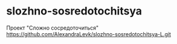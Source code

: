 # slozhno-sosredotochitsya
Проект "Сложно сосредоточиться" https://github.com/AlexandraLevk/slozhno-sosredotochitsya-L.git
